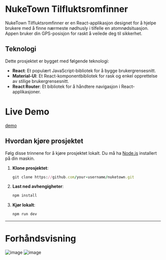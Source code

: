 # NukeTown Tilfluktsromfinner

NukeTown Tilfluktsromfinner er en React-applikasjon designet for å hjelpe brukere med å finne nærmeste nødhusly i tilfelle en atomnødsituasjon. Appen bruker din GPS-posisjon for raskt å veilede deg til sikkerhet.

## Teknologi

Dette prosjektet er bygget med følgende teknologi:
- **React**: Et populært JavaScript-bibliotek for å bygge brukergrensesnitt.
- **Material-UI**: Et React-komponentbibliotek for rask og enkel opprettelse av stilige brukergrensesnitt.
- **React Router**: Et bibliotek for å håndtere navigasjon i React-applikasjoner.

# Live Demo 
[demo](https://nuketown-one.vercel.app)
## Hvordan kjøre prosjektet

Følg disse trinnene for å kjøre prosjektet lokalt. Du må ha [Node.js](https://nodejs.org/en) installert på din maskin.

1. **Klone prosjektet**:
   ```ruby
   git clone https://github.com/your-username/nuketown.git
1. **Last ned avhengigheter**:
   ```ruby
   npm install
1. **Kjør lokalt**:
   ```ruby
   npm run dev
---
# Forhåndsvisning
![image](https://github.com/user-attachments/assets/cb52b96c-6f81-4dca-a00f-b8f64d29d845)
![image](https://github.com/user-attachments/assets/ee04f401-9363-4a23-9cc1-38354de79804)


